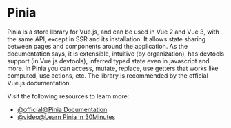 # Pinia

Pinia is a store library for Vue.js, and can be used in Vue 2 and Vue 3, with the same API, except in SSR and its installation. It allows state sharing between pages and components around the application. As the documentation says, it is extensible, intuitive (by organization), has devtools support (in Vue.js devtools), inferred typed state even in javascript and more. In Pinia you can access, mutate, replace, use getters that works like computed, use actions, etc. The library is recommended by the official Vue.js documentation.

Visit the following resources to learn more:

- [@official@Pinia Documentation](https://pinia.vuejs.org/)
- [@video@Learn Pinia in 30Minutes](https://www.youtube.com/watch?v=JGC7aAC-3y8)

